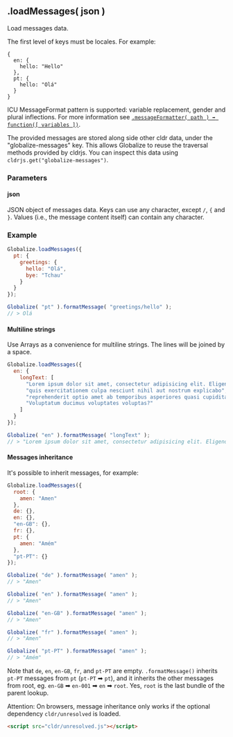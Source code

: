 ## .loadMessages( json )

Load messages data.

The first level of keys must be locales. For example:

```
{
  en: {
    hello: "Hello"
  },
  pt: {
    hello: "Olá"
  }
}
```

ICU MessageFormat pattern is supported: variable replacement, gender and plural inflections. For more information see [`.messageFormatter( path ) ➡ function([ variables ])`](./message-formatter.md).

The provided messages are stored along side other cldr data, under the "globalize-messages" key. This allows Globalize to reuse the traversal methods provided by cldrjs. You can inspect this data using `cldrjs.get("globalize-messages")`.

### Parameters

#### json

JSON object of messages data. Keys can use any character, except `/`, `{` and `}`. Values (i.e., the message content itself) can contain any character.

### Example

```javascript
Globalize.loadMessages({
  pt: {
    greetings: {
      hello: "Olá",
      bye: "Tchau"
    }
  }
});

Globalize( "pt" ).formatMessage( "greetings/hello" );
// > Olá
```

#### Multiline strings

Use Arrays as a convenience for multiline strings. The lines will be joined by a space.

```javascript
Globalize.loadMessages({
  en: {
    longText: [
      "Lorem ipsum dolor sit amet, consectetur adipisicing elit. Eligendi non",
      "quis exercitationem culpa nesciunt nihil aut nostrum explicabo",
      "reprehenderit optio amet ab temporibus asperiores quasi cupiditate.",
      "Voluptatum ducimus voluptates voluptas?"
    ]
  }
});

Globalize( "en" ).formatMessage( "longText" );
// > "Lorem ipsum dolor sit amet, consectetur adipisicing elit. Eligendi non quis exercitationem culpa nesciunt nihil aut nostrum explicabo reprehenderit optio amet ab temporibus asperiores quasi cupiditate. Voluptatum ducimus voluptates voluptas?"
```

#### Messages inheritance

It's possible to inherit messages, for example:

```javascript
Globalize.loadMessages({
  root: {
    amen: "Amen"
  },
  de: {},
  en: {},
  "en-GB": {},
  fr: {},
  pt: {
    amen: "Amém"
  },
  "pt-PT": {}
});

Globalize( "de" ).formatMessage( "amen" );
// > "Amen"

Globalize( "en" ).formatMessage( "amen" );
// > "Amen"

Globalize( "en-GB" ).formatMessage( "amen" );
// > "Amen"

Globalize( "fr" ).formatMessage( "amen" );
// > "Amen"

Globalize( "pt-PT" ).formatMessage( "amen" );
// > "Amém"
```

Note that `de`, `en`, `en-GB`, `fr`, and `pt-PT` are empty. `.formatMessage()` inherits `pt-PT` messages from `pt` (`pt-PT` ➡ `pt`), and it inherits the other messages from root, eg. `en-GB` ➡ `en-001` ➡ `en` ➡ `root`. Yes, `root` is the last bundle of the parent lookup.

Attention: On browsers, message inheritance only works if the optional dependency `cldr/unresolved` is loaded.

```html
<script src="cldr/unresolved.js"></script>
```
